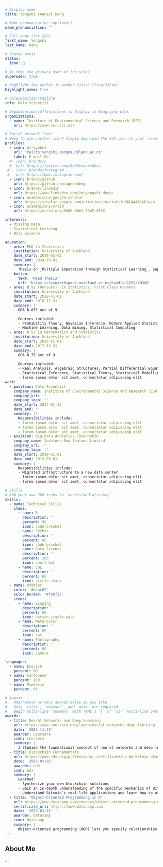 ```yaml
---
# Display name
title: Yongshi (Agnes) Deng

# Name pronunciation (optional)
name_pronunciation: ''

# Full name (for SEO)
first_name: Yongshi
last_name: Deng

# Status emoji
status:
  icon: 📖

# Is this the primary user of the site?
superuser: true

# Highlight the author in author lists? (true/false)
highlight_name: true

# Role/position/tagline
role: Data Scientist

# Organizations/Affiliations to display in Biography blox
organizations:
  - name: Institute of Environmental Science and Research (ESR)
    url: https://www.esr.cri.nz/

# Social network links
# Need to use another icon? Simply download the SVG icon to your `assets/media/icons/` folder.
profiles:
  - icon: at-symbol
    url: 'mailto:yongshi.deng@auckland.ac.nz'
    label: E-mail Me
  #- icon: brands/x
  #  url: https://twitter.com/GetResearchDev
 # - icon: brands/instagram
 #   url: https://www.instagram.com/
  - icon: brands/github
    url: https://github.com/agnesdeng
  - icon: brands/linkedin
    url: https://www.linkedin.com/in/yongshi-deng/
  - icon: academicons/google-scholar
    url: https://scholar.google.com/citations?user=6jfn06EAAAAJ&hl=en
  - icon: academicons/orcid
    url: https://orcid.org/0000-0001-5845-859X

interests:
  - Missing Data
  - Statistical Learning
  - Data Science

education:
  - area: PhD in Statistics
    institution: University of Auckland
    date_start: 2019-03-01
    date_end: 2024-10-01
    summary: |
      Thesis on _Multiple Imputation Through Statistical Learning_. Supervised by [Prof Thomas Lumley](https://example.com). 
    button:
      text: 'Read Thesis'
      url: 'https://researchspace.auckland.ac.nz/handle/2292/70308'
  - area: B.Sc (Honours)  in Statistics, First Class Honours
    institution: University of Auckland
    date_start: 2018-01-01
    date_end: 2018-12-31
    summary: |
      GPA 8.875 out of 9

      Courses included:
      - Probability Theory, Bayesian Inference, Modern Applied Statistics
      - Machine Learning, Data mining, Statistical Computing
  - area: B.Sc in Mathematics and Statistics
    institution: University of Auckland
    date_start: 2016-01-01
    date_end: 2017-12-31
    summary: |
      GPA 8.75 out of 9
      
      Courses included:
      - Real Analysis, Algebraic Structures, Partial Differential Equations, Stochastic Processes
      - Statistical Inference, Statistical Theory, Statistical Modelling, Time Series
      - lorem ipsum dolor sit amet, consectetur adipiscing elit
work:
  - position: Data Scientist
    company_name: Institute of Environmental Science and Research (ESR), New Zealand
    company_url: ''
    company_logo: ''
    date_start: 2024-01-15
    date_end: ''
    summary: |2-
      Responsibilities include:
      - lorem ipsum dolor sit amet, consectetur adipiscing elit
      - lorem ipsum dolor sit amet, consectetur adipiscing elit
      - lorem ipsum dolor sit amet, consectetur adipiscing elit
  - position: Big Data Analytics Internship
    company_name: Vodafone New Zealand Limited
    company_url: ''
    company_logo: ''
    date_start: 2019-01-01
    date_end: 2019-03-01
    summary: |
      Responsibilities include:
      - Migrated infrastructure to a new data center
      - lorem ipsum dolor sit amet, consectetur adipiscing elit
      - lorem ipsum dolor sit amet, consectetur adipiscing elit

# Skills
# Add your own SVG icons to `assets/media/icons/`
skills:
  - name: Technical Skills
    items:
      - name: R
        description: ''
        percent: 90
        icon: code-bracket
      - name: Python
        description: ''
        percent: 80
        icon: code-bracket
      - name: Data Science
        description: ''
        percent: 100
        icon: chart-bar
      - name: SQL
        description: ''
        percent: 60
        icon: circle-stack
  - name: Hobbies
    color: '#eeac02'
    color_border: '#f0bf23'
    items:
      - name: Singing
        description: ''
        percent: 80
        icon: person-simple-walk
      - name: Watercolor
        description: ''
        percent: 80
        icon: cat
      - name: Photography
        description: ''
        percent: 80
        icon: camera

languages:
  - name: English
    percent: 90
  - name: Cantonese
    percent: 100
  - name: Mandarin
    percent: 95

# Awards.
#   Add/remove as many awards below as you like.
#   Only `title`, `awarder`, and `date` are required.
#   Begin multi-line `summary` with YAML's `|` or `|2-` multi-line prefix and indent 2 spaces below.
awards:
  - title: Neural Networks and Deep Learning
    url: https://www.coursera.org/learn/neural-networks-deep-learning
    date: '2023-11-25'
    awarder: Coursera
    icon: coursera
    summary: |
      I studied the foundational concept of neural networks and deep learning. By the end, I was familiar with the significant technological trends driving the rise of deep learning; build, train, and apply fully connected deep neural networks; implement efficient (vectorized) neural networks; identify key parameters in a neural network’s architecture; and apply deep learning to your own applications.
  - title: Blockchain Fundamentals
    url: https://www.edx.org/professional-certificate/uc-berkeleyx-blockchain-fundamentals
    date: '2023-07-01'
    awarder: edX
    icon: edx
    summary: |
      Learned:
      - Synthesize your own blockchain solutions
      - Gain an in-depth understanding of the specific mechanics of Bitcoin
      - Understand Bitcoin’s real-life applications and learn how to attack and destroy Bitcoin, Ethereum, smart contracts and Dapps, and alternatives to Bitcoin’s Proof-of-Work consensus algorithm
  - title: 'Object-Oriented Programming in R'
    url: https://www.datacamp.com/courses/object-oriented-programming-with-s3-and-r6-in-r
    certificate_url: https://www.datacamp.com
    date: '2023-01-21'
    awarder: datacamp
    icon: datacamp
    summary: |
      Object-oriented programming (OOP) lets you specify relationships between functions and the objects that they can act on, helping you manage complexity in your code. This is an intermediate level course, providing an introduction to OOP, using the S3 and R6 systems. S3 is a great day-to-day R programming tool that simplifies some of the functions that you write. R6 is especially useful for industry-specific analyses, working with web APIs, and building GUIs.
---
```


## About Me

...
